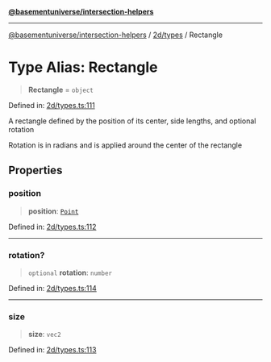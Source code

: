 [**@basementuniverse/intersection-helpers**](../../../README.md)

***

[@basementuniverse/intersection-helpers](../../../README.md) / [2d/types](../README.md) / Rectangle

# Type Alias: Rectangle

> **Rectangle** = `object`

Defined in: [2d/types.ts:111](https://github.com/basementuniverse/intersection-helpers/blob/a748c1cf3d5365b189253eb2878888a254b5c3a1/src/2d/types.ts#L111)

A rectangle defined by the position of its center, side lengths, and
optional rotation

Rotation is in radians and is applied around the center of the rectangle

## Properties

### position

> **position**: [`Point`](Point.md)

Defined in: [2d/types.ts:112](https://github.com/basementuniverse/intersection-helpers/blob/a748c1cf3d5365b189253eb2878888a254b5c3a1/src/2d/types.ts#L112)

***

### rotation?

> `optional` **rotation**: `number`

Defined in: [2d/types.ts:114](https://github.com/basementuniverse/intersection-helpers/blob/a748c1cf3d5365b189253eb2878888a254b5c3a1/src/2d/types.ts#L114)

***

### size

> **size**: `vec2`

Defined in: [2d/types.ts:113](https://github.com/basementuniverse/intersection-helpers/blob/a748c1cf3d5365b189253eb2878888a254b5c3a1/src/2d/types.ts#L113)
